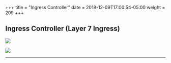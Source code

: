 +++
title = "Ingress Controller"
date = 2018-12-09T17:00:54-05:00
weight = 209
+++

## Ingress Controller (Layer 7 Ingress)

![](/docker-k8s-presentation/images/kubernetes//ingress-controller.png)

![](/docker-k8s-presentation/images/kubernetes//ingress-to-service.gif)

___
